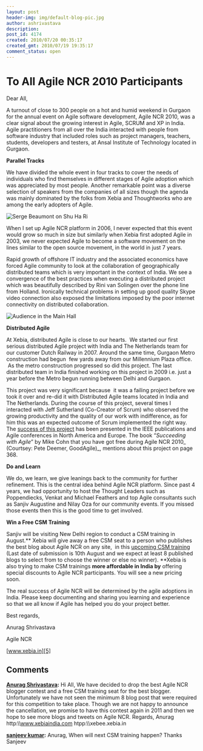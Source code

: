 ```yaml
---
layout: post
header-img: img/default-blog-pic.jpg
author: ashrivastava
description: 
post_id: 4174
created: 2010/07/20 00:35:17
created_gmt: 2010/07/19 19:35:17
comment_status: open
---
```


# To All Agile NCR 2010 Participants

Dear All,

A turnout of close to 300 people on a hot and humid weekend in Gurgaon for the annual event on Agile software development, Agile NCR 2010, was a clear signal about the growing interest in Agile, SCRUM and XP in India. Agile practitioners from all over the India interacted with people from software industry that included roles such as project managers, teachers, students, developers and testers, at Ansal Institute of Technology located in Gurgaon.

**Parallel Tracks**

We have divided the whole event in four tracks to cover the needs of individuals who find themselves in different stages of Agile adoption which was appreciated by most people. Another remarkable point was a diverse selection of speakers from the companies of all sizes though the agenda was mainly dominated by the folks from Xebia and Thoughtworks who are among the early adopters of Agile.

![][1]

When I set up Agile NCR platform in 2006, I never expected that this event would grow so much in size but similarly when Xebia first adopted Agile in 2003, we never expected Agile to become a software movement on the lines similar to the open source movement, in the world in just 7 years. 

Rapid growth of offshore IT industry and the associated economics have forced Agile community to look at the collaboration of geographically distributed teams which is very important in the context of India. We see a convergence of the best practices when executing a distributed project which was beautifully described by Rini van Solingen over the phone line from Holland. Ironically technical problems in setting up good quality Skype video connection also exposed the limitations imposed by the poor internet connectivity on distributed collaboration.

![][2]

**Distributed Agile**

At Xebia, distributed Agile is close to our hearts.  We started our first serious distributed Agile project with India and The Netherlands team for our customer Dutch Railway in 2007. Around the same time, Gurgaon Metro construction had begun  few yards away from our Millennium Plaza office.  As the metro construction progressed so did this project. The last distributed team in India finished working on this project in 2009 i.e. just a year before the Metro begun running between Delhi and Gurgaon.

This project was very significant because  it was a failing project before we took it over and re-did it with Distributed Agile teams located in India and The Netherlands. During the course of this project, several times I interacted with Jeff Sutherland (Co-Creator of Scrum) who observed the growing productivity and the quality of our work with indifference, as for him this was an expected outcome of Scrum implemented the right way. The [success of this project][3] has been presented in the IEEE publications and Agile conferences in North America and Europe. The book “_Succeeding with Agile_” by Mike Cohn that you have got free during Agile NCR 2010_ (Courtsey: Pete Deemer, GoodAgile)_, mentions about this project on page 368.

**Do and Learn**

We do, we learn, we give leanings back to the community for further refinement. This is the central idea behind Agile NCR platform. Since past 4 years, we had opportunity to host the Thought Leaders such as Poppendiecks, Venkat and Michael Feathers and top Agile consultants such as Sanjiv Augustine and Nilay Oza for our community events. If you missed those events then this is the good time to get involved.

**Win a Free CSM Training**

Sanjiv will be visiting New Delhi region to conduct a CSM training in August.** Xebia will give away a free CSM seat to a person who publishes the best blog about Agile NCR on any site,  in this [upcoming CSM training][4] (Last date of submission is 10th August and we expect at least 8 published blogs to select from to choose the winner or else no winner). **Xebia is also trying to make CSM trainings **more affordable in India by** offering special discounts to Agile NCR participants. You will see a new pricing soon.

The real success of Agile NCR will be determined by the agile adoptions in India. Please keep documenting and sharing you learning and experience so that we all know if Agile has helped you do your project better.

Best regards,

Anurag Shrivastava

Agile NCR

[www.xebia.in][5]

   [1]: http://farm5.static.flickr.com/4102/4807772215_1c1c090c1d_m.jpg (Serge Beaumont on Shu Ha Ri)
   [2]: http://farm5.static.flickr.com/4115/4808377280_b330a563f1_m.jpg (Audience in the Main Hall)
   [3]: http://www.infoq.com/presentations/Distributed-Scrum-Sutherland-Schoonheim
   [4]: http://xebia.wordpress.com/2010/06/23/certified-scrummaster-training-19-20-august-gurgaon-india/
   [5]: http://www.xebia.in/

## Comments

**[Anurag Shrivastava](#94 "2010-08-17 11:11:02"):** Hi All, We have decided to drop the best Agile NCR blogger contest and a free CSM training seat for the best blogger. Unfortunately we have not seen the minimum 8 blog post that were required for this competition to take place. Though we are not happy to announce the cancellation, we promise to have this contest again in 2011 and then we hope to see more blogs and tweets on Agile NCR. Regards, Anurag http:\\\www.xebiaindia.com htpp:\\\xebee.xebia.in

**[sanjeev kumar](#3029 "2010-10-14 20:14:27"):** Anurag, When will next CSM training happen? Thanks Sanjeev

